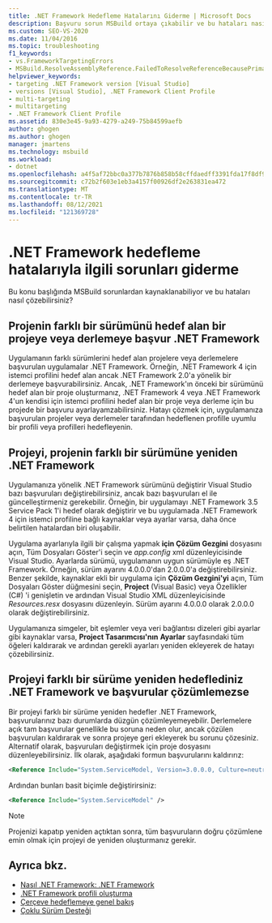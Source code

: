```yaml
---
title: .NET Framework Hedefleme Hatalarını Giderme | Microsoft Docs
description: Başvuru sorun MSBuild ortaya çıkabilir ve bu hataları nasıl çözy olabileceğiniz hakkında bilgi edinin.
ms.custom: SEO-VS-2020
ms.date: 11/04/2016
ms.topic: troubleshooting
f1_keywords:
- vs.FrameworkTargetingErrors
- MSBuild.ResolveAssemblyReference.FailedToResolveReferenceBecausePrimaryAssemblyInExclusionList
helpviewer_keywords:
- targeting .NET Framework version [Visual Studio]
- versions [Visual Studio], .NET Framework Client Profile
- multi-targeting
- multitargeting
- .NET Framework Client Profile
ms.assetid: 830e3e45-9a93-4279-a249-75b84599aefb
author: ghogen
ms.author: ghogen
manager: jmartens
ms.technology: msbuild
ms.workload:
- dotnet
ms.openlocfilehash: a4f5af72bbc0a377b7876b858b58cffdaedff3391fda17f8df92a33cb94f7042
ms.sourcegitcommit: c72b2f603e1eb3a4157f00926df2e263831ea472
ms.translationtype: MT
ms.contentlocale: tr-TR
ms.lasthandoff: 08/12/2021
ms.locfileid: "121369728"
---
```

# <a name="troubleshoot-net-framework-targeting-errors"></a>.NET Framework hedefleme hatalarıyla ilgili sorunları giderme

Bu konu başlığında MSBuild sorunlardan kaynaklanabiliyor ve bu hataları nasıl çözebilirsiniz?

## <a name="you-have-referenced-a-project-or-assembly-that-targets-a-different-version-of-the-net-framework"></a>Projenin farklı bir sürümünü hedef alan bir projeye veya derlemeye başvur .NET Framework

 Uygulamanın farklı sürümlerini hedef alan projelere veya derlemelere başvurulan uygulamalar .NET Framework. Örneğin, .NET Framework 4 için istemci profilini hedef alan ancak .NET Framework 2.0'a yönelik bir derlemeye başvurabilirsiniz. Ancak, .NET Framework'ın önceki bir sürümünü hedef alan bir proje oluşturmanız, .NET Framework 4 veya .NET Framework 4'un kendisi için istemci profilini hedef alan bir proje veya derleme için bu projede bir başvuru ayarlayamzabilirsiniz. Hatayı çözmek için, uygulamanıza başvurulan projeler veya derlemeler tarafından hedeflenen profille uyumlu bir profili veya profilleri hedefleyenin.

## <a name="you-have-re-targeted-a-project-to-a-different-version-of-the-net-framework"></a>Projeyi, projenin farklı bir sürümüne yeniden .NET Framework

 Uygulamanıza yönelik .NET Framework sürümünü değiştirir Visual Studio bazı başvuruları değiştirebilirsiniz, ancak bazı başvuruları el ile güncelleştirmeniz gerekebilir. Örneğin, bir uygulamayı .NET Framework 3.5 Service Pack 1'i hedef olarak değiştirir ve bu uygulamada .NET Framework 4 için istemci profiline bağlı kaynaklar veya ayarlar varsa, daha önce belirtilen hatalardan biri oluşabilir.

 Uygulama ayarlarıyla ilgili bir çalışma yapmak  **için Çözüm Gezgini** dosyasını açın, Tüm Dosyaları Göster'i seçin ve *app.config* xml düzenleyicisinde Visual Studio. Ayarlarda sürümü, uygulamanın uygun sürümüyle eş .NET Framework. Örneğin, sürüm ayarını 4.0.0.0'dan 2.0.0.0'a değiştirebilirsiniz. Benzer şekilde, kaynaklar ekli bir uygulama için **Çözüm Gezgini'yi** açın, Tüm Dosyaları Göster düğmesini seçin, **Project** (Visual Basic) veya Özellikler (C#) 'i genişletin ve ardından Visual Studio XML düzenleyicisinde *Resources.resx* dosyasını düzenleyin.   Sürüm ayarını 4.0.0.0 olarak 2.0.0.0 olarak değiştirebilirsiniz.

 Uygulamanıza simgeler, bit eşlemler veya veri bağlantısı dizeleri gibi ayarlar gibi kaynaklar varsa, **Project Tasarımcısı'nın** **Ayarlar** sayfasındaki tüm öğeleri kaldırarak ve ardından gerekli ayarları yeniden ekleyerek de hatayı çözebilirsiniz.

## <a name="you-have-re-targeted-a-project-to-a-different-version-of-the-net-framework-and-references-do-not-resolve"></a>Projeyi farklı bir sürüme yeniden hedeflediniz .NET Framework ve başvurular çözümlemezse

 Bir projeyi farklı bir sürüme yeniden hedefler .NET Framework, başvurularınız bazı durumlarda düzgün çözümleyemeyebilir. Derlemelere açık tam başvurular genellikle bu soruna neden olur, ancak çözülen başvuruları kaldırarak ve sonra projeye geri ekleyerek bu sorunu çözesiniz. Alternatif olarak, başvuruları değiştirmek için proje dosyasını düzenleyebilirsiniz. İlk olarak, aşağıdaki formun başvurularını kaldırırız:

```xml
<Reference Include="System.ServiceModel, Version=3.0.0.0, Culture=neutral, PublicKeyToken=b77a5c561934e089, processorArchitecture=MSIL" />
```

 Ardından bunları basit biçimle değiştirirsiniz:

```xml
<Reference Include="System.ServiceModel" />
```

> [!NOTE]
> Projenizi kapatıp yeniden açtıktan sonra, tüm başvuruların doğru çözümlene emin olmak için projeyi de yeniden oluşturmanız gerekir.

## <a name="see-also"></a>Ayrıca bkz.

- [Nasıl .NET Framework: .NET Framework](../ide/visual-studio-multi-targeting-overview.md)
- [.NET Framework profili oluşturma](/dotnet/framework/deployment/client-profile)
- [Çerçeve hedeflemeye genel bakış](../ide/visual-studio-multi-targeting-overview.md)
- [Çoklu Sürüm Desteği](../msbuild/msbuild-multitargeting-overview.md)

